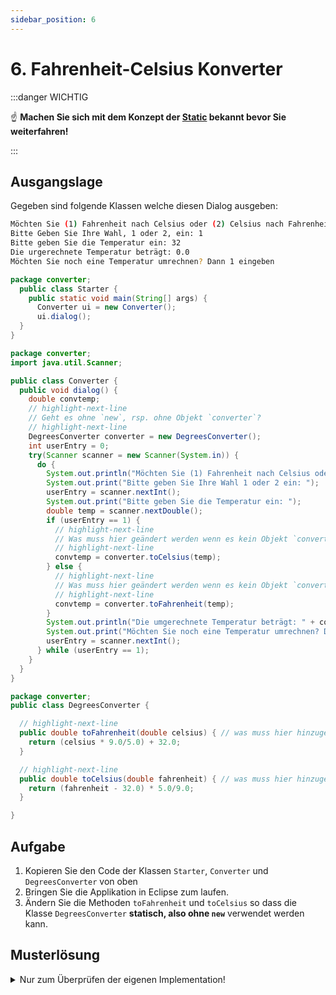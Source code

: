```yaml
---
sidebar_position: 6
---
```


# 6. Fahrenheit-Celsius Konverter

:::danger WICHTIG

:point_up: **Machen Sie sich mit dem Konzept der [Static](../konzepte/static.md) bekannt bevor Sie weiterfahren!**

:::

## Ausgangslage

Gegeben sind folgende Klassen welche diesen Dialog ausgeben:

```bash title="Der Dialog-Ablauf"
Möchten Sie (1) Fahrenheit nach Celsius oder (2) Celsius nach Fahrenheit umrechnen?
Bitte Geben Sie Ihre Wahl, 1 oder 2, ein: 1
Bitte geben Sie die Temperatur ein: 32
Die urgerechnete Temperatur beträgt: 0.0
Möchten Sie noch eine Temperatur umrechnen? Dann 1 eingeben
```

```java title="Starter.java"
package converter;
  public class Starter {
    public static void main(String[] args) {
      Converter ui = new Converter();
      ui.dialog();
  }
}
```

```java title="Converter.java"
package converter;
import java.util.Scanner;

public class Converter {
  public void dialog() {
    double convtemp;
    // highlight-next-line
    // Geht es ohne `new`, rsp. ohne Objekt `converter`?
    // highlight-next-line
    DegreesConverter converter = new DegreesConverter();
    int userEntry = 0;
    try(Scanner scanner = new Scanner(System.in)) {
      do {
        System.out.println("Möchten Sie (1) Fahrenheit nach Celsius oder (2) Celsius nach Fahrenheit umrechnen?");
        System.out.print("Bitte geben Sie Ihre Wahl 1 oder 2 ein: ");
        userEntry = scanner.nextInt();
        System.out.print("Bitte geben Sie die Temperatur ein: ");
        double temp = scanner.nextDouble();
        if (userEntry == 1) {
          // highlight-next-line
          // Was muss hier geändert werden wenn es kein Objekt `converter` mehr gibt?
          // highlight-next-line
          convtemp = converter.toCelsius(temp);
        } else {
          // highlight-next-line
          // Was muss hier geändert werden wenn es kein Objekt `converter` mehr gibt?
          // highlight-next-line
          convtemp = converter.toFahrenheit(temp);
        }
        System.out.println("Die umgerechnete Temperatur beträgt: " + convtemp);
        System.out.print("Möchten Sie noch eine Temperatur umrechnen? Dann 1 eingeben. ");
        userEntry = scanner.nextInt();
      } while (userEntry == 1);
    }
  }
}
```

```java title="DegreesConverter.java"
package converter;
public class DegreesConverter {

  // highlight-next-line
  public double toFahrenheit(double celsius) { // was muss hier hinzugefügt werden?
    return (celsius * 9.0/5.0) + 32.0;
  }

  // highlight-next-line
  public double toCelsius(double fahrenheit) { // was muss hier hinzugefügt werden?
    return (fahrenheit - 32.0) * 5.0/9.0;
  }

}
```

## Aufgabe

1. Kopieren Sie den Code der Klassen `Starter`, `Converter` und `DegreesConverter` von oben
2. Bringen Sie die Applikation in Eclipse zum laufen.
3. Ändern Sie die Methoden `toFahrenheit` und `toCelsius` so dass die Klasse `DegreesConverter` **statisch, also ohne `new`** verwendet werden kann.

## Musterlösung

<details>
<summary>Nur zum Überprüfen der eigenen Implementation!</summary>

```java title="Converter.java"
package converter;
import java.util.Scanner;

public class Converter {
  public void dialog() {
    double convtemp;
    // highlight-next-line
    // Die nächste Linie kann man auskommentieren, we braucht nun kein Objekt mehr
    // highlight-next-line
    // DegreesConverter converter = new DegreesConverter();
    int userEntry = 0;
    try(Scanner scanner = new Scanner(System.in)) {
      do {
        System.out.println("Möchten Sie (1) Fahrenheit nach Celsius oder (2) Celsius nach Fahrenheit umrechnen?");
        System.out.print("Bitte geben Sie Ihre Wahl 1 oder 2 ein: ");
        userEntry = scanner.nextInt();
        System.out.print("Bitte geben Sie die Temperatur ein: ");
        double temp = scanner.nextDouble();
        if (userEntry == 1) {
          // highlight-next-line
          // convtemp = converter.toCelsius(temp);
          // highlight-next-line
          convtemp = DegreesConverter.toCelsius(temp); // es braucht kein Objekt!
        } else {
          // highlight-next-line
          //convtemp = converter.toFahrenheit(temp);
          // highlight-next-line
          convtemp = DegreesConverter.toFahrenheit(temp); // es braucht kein Objekt!
        }
        System.out.println("Die umgerechnete Temperatur beträgt: " + convtemp);
        System.out.print("Möchten Sie noch eine Temperatur umrechnen? Dann 1 eingeben. ");
        userEntry = scanner.nextInt();
      } while (userEntry == 1);
    }
  }
}
```

```java title="DegreesConverter.java"
package converter;
public class DegreesConverter {

  // Hinzufügen des keywords `static`
  // highlight-next-line
  public static double toFahrenheit(double celsius) {
    return (celsius * 9.0/5.0) + 32.0;
  }

  // Hinzufügen des keywords `static`
  // highlight-next-line
  public static double toCelsius(double fahrenheit) {
    return (fahrenheit - 32.0) * 5.0/9.0;
  }

}
```

</details>
